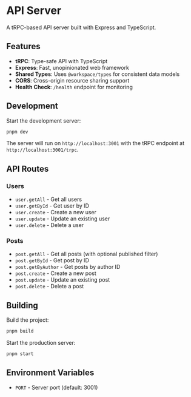 # API Server

A tRPC-based API server built with Express and TypeScript.

## Features

- **tRPC**: Type-safe API with TypeScript
- **Express**: Fast, unopinionated web framework
- **Shared Types**: Uses `@workspace/types` for consistent data models
- **CORS**: Cross-origin resource sharing support
- **Health Check**: `/health` endpoint for monitoring

## Development

Start the development server:

```bash
pnpm dev
```

The server will run on `http://localhost:3001` with the tRPC endpoint at `http://localhost:3001/trpc`.

## API Routes

### Users
- `user.getAll` - Get all users
- `user.getById` - Get user by ID
- `user.create` - Create a new user
- `user.update` - Update an existing user
- `user.delete` - Delete a user

### Posts
- `post.getAll` - Get all posts (with optional published filter)
- `post.getById` - Get post by ID
- `post.getByAuthor` - Get posts by author ID
- `post.create` - Create a new post
- `post.update` - Update an existing post
- `post.delete` - Delete a post

## Building

Build the project:

```bash
pnpm build
```

Start the production server:

```bash
pnpm start
```

## Environment Variables

- `PORT` - Server port (default: 3001)
